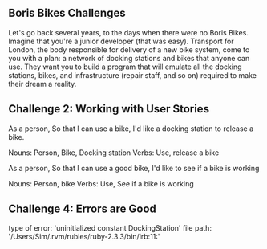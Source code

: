 Boris Bikes Challenges
----------------------

Let's go back several years, to the days when there were no Boris Bikes. Imagine that you're a junior developer (that was easy). Transport for London, the body responsible for delivery of a new bike system, come to you with a plan: a network of docking stations and bikes that anyone can use. They want you to build a program that will emulate all the docking stations, bikes, and infrastructure (repair staff, and so on) required to make their dream a reality.

Challenge 2: Working with User Stories
--------------------------------------

As a person,
So that I can use a bike,
I'd like a docking station to release a bike.

Nouns: Person, Bike, Docking station
Verbs: Use, release a bike

As a person,
So that I can use a good bike,
I'd like to see if a bike is working

Nouns: Person, bike
Verbs: Use, See if a bike is working

Challenge 4: Errors are Good
----------------------------
type of error: 'uninitialized constant DockingStation'
file path: '/Users/Sim/.rvm/rubies/ruby-2.3.3/bin/irb:11:'
